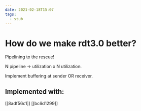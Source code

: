 ```yaml
---
date: 2021-02-18T15:07
tags: 
  - stub
---
```


# How do we make rdt3.0 better?

Pipelining to the rescue!

N pipeline -> utilization x N utilization.

Implement buffering at sender OR receiver.

## Implemented with:

[[8adf56c1]]
[[bc6d1299]]
